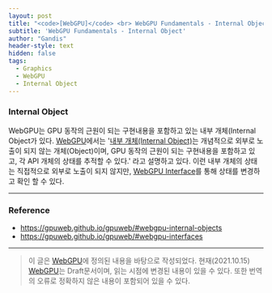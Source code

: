 ```yaml
---
layout: post
title: "<code>[WebGPU]</code> <br> WebGPU Fundamentals - Internal Object"
subtitle: 'WebGPU Fundamentals - Internal Object'
author: "Gandis"
header-style: text
hidden: false
tags:
  - Graphics
  - WebGPU
  - Internal Object
---
```


### **Internal Object**
 WebGPU는 GPU 동작의 근원이 되는 구현내용을 포함하고 있는 내부 개체(Internal Object가 있다. [WebGPU](https://gpuweb.github.io/gpuweb/)에서는 '[내부 개체(Internal Object)](https://gpuweb.github.io/gpuweb/#webgpu-internal-objects)는 개념적으로 외부로 노출이 되지 않는 개체(Object)이며, GPU 동작의 근원이 되는 구현내용을 포함하고 있고, 각 API 개체의 상태를 추적할 수 있다.' 라고 설명하고 있다. 이런 내부 개체의 상태는 직접적으로 외부로 노출이 되지 않지만, [WebGPU Interface](https://gpuweb.github.io/gpuweb/#webgpu-interfaces)를 통해 상태를 변경하고 확인 할 수 있다. 

---

### **Reference**
 - https://gpuweb.github.io/gpuweb/#webgpu-internal-objects
 - https://gpuweb.github.io/gpuweb/#webgpu-interfaces
 
---

 > 이 글은 [WebGPU](https://gpuweb.github.io/gpuweb/)에 정의된 내용을 바탕으로 작성되었다. 현재(2021.10.15) [WebGPU](https://gpuweb.github.io/gpuweb/)는 Draft문서이며, 읽는 시점에 변경된 내용이 있을 수 있다. 또한 번역의 오류로 정확하지 않은 내용이 포함되어 있을 수 있다.